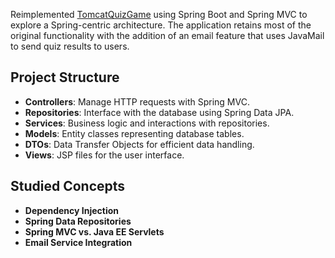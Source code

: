 Reimplemented [TomcatQuizGame](https://github.com/Abbasalubeid/NetworkProgramming/tree/main/TomcatQuizGame) using Spring Boot and Spring MVC to explore a Spring-centric architecture. The application retains most of the original functionality with the addition of an email feature that uses JavaMail to send quiz results to users.

## Project Structure

- **Controllers**: Manage HTTP requests with Spring MVC.
- **Repositories**: Interface with the database using Spring Data JPA.
- **Services**: Business logic and interactions with repositories.
- **Models**: Entity classes representing database tables.
- **DTOs**: Data Transfer Objects for efficient data handling.
- **Views**: JSP files for the user interface.


## Studied Concepts

- **Dependency Injection**
- **Spring Data Repositories**
- **Spring MVC vs. Java EE Servlets**
- **Email Service Integration**
